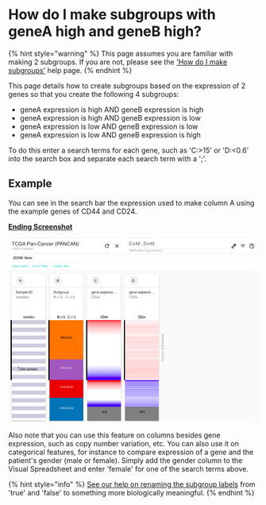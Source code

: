 # How do I make subgroups with geneA high and geneB high?

{% hint style="warning" %}
This page assumes you are familiar with making 2 subgroups. If you are not, please see the ['How do I make subgroups'](how-do-i-make-subgroups.md) help page.
{% endhint %}

This page details how to create subgroups based on the expression of 2 genes so that you create the following 4 subgroups:

* geneA expression is high AND geneB expression is high
* geneA expression is high AND geneB expression is low
* geneA expression is low AND geneB expression is low
* geneA expression is low AND geneB expression is high

To do this enter a search terms for each gene, such as 'C:>15' or 'D:<0.6' into the search box and separate each search term with a ';'.

## Example

You can see in the search bar the expression used to make column A using the example genes of CD44 and CD24.&#x20;

****[**Ending Screenshot**](https://xenabrowser.net/?bookmark=0b24e983e5054a64d2de0bd6821f1c9c)****

![](<../.gitbook/assets/Screen Shot 2021-12-10 at 3.30.37 PM.png>)

Also note that you can use this feature on columns besides gene expression, such as copy number variation, etc. You can also use it on categorical features, for instance to compare expression of a gene and the patient's gender (male or female). Simply add the gender column to the Visual Spreadsheet and enter 'female' for one of the search terms above.&#x20;

{% hint style="info" %}
[See our help on renaming the subgroup labels](https://ucsc-xena.gitbook.io/project/overview-of-features/filter-and-subgrouping#changing-subgroup-labels) from 'true' and 'false' to something more biologically meaningful.
{% endhint %}
